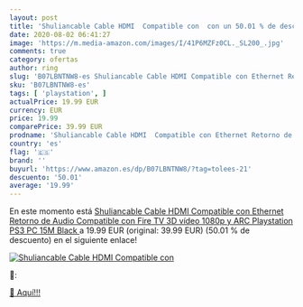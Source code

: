 ```yaml
---
layout: post
title: 'Shuliancable Cable HDMI  Compatible con  con un 50.01 % de descuento'
date: 2020-08-02 06:41:27
image: 'https://m.media-amazon.com/images/I/41P6MZFz0CL._SL200_.jpg'
comments: true
category: ofertas
author: ring
slug: 'B07LBNTNW8-es Shuliancable Cable HDMI Compatible con Ethernet Retorno de...'
sku: 'B07LBNTNW8-es'
tags: [ 'playstation', ]
actualPrice: 19.99 EUR
currency: EUR
price: 19.99
comparePrice: 39.99 EUR
prodname: 'Shuliancable Cable HDMI  Compatible con Ethernet Retorno de Audio  Compatible con Fire TV  3D  vídeo 1080p y ARC  Playstation PS3 PC  15M  Black '
country: 'es'
flag: '🇪🇸'
brand: ''
buyurl: 'https://www.amazon.es/dp/B07LBNTNW8/?tag=tolees-21'
descuento: '50.01'
average: '19.99'
---
```


En este momento está [Shuliancable Cable HDMI  Compatible con Ethernet Retorno de Audio  Compatible con Fire TV  3D  vídeo 1080p y ARC  Playstation PS3 PC  15M  Black ](https://www.amazon.es/dp/B07LBNTNW8/?tag=tolees-21) a 19.99 EUR (original: 39.99 EUR) (50.01 %  de descuento) en el siguiente enlace!

[![Shuliancable Cable HDMI  Compatible con ](https://m.media-amazon.com/images/I/41P6MZFz0CL._SL200_.jpg)](https://www.amazon.es/dp/B07LBNTNW8/?tag=tolees-21)

🔎:


[🛒 Aquí!!!](https://www.amazon.es/dp/B07LBNTNW8/?tag=tolees-21)
